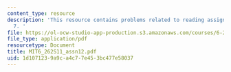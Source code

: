 ```yaml
---
content_type: resource
description: 'This resource contains problems related to reading assignments: chapter
  7. '
file: https://ol-ocw-studio-app-production.s3.amazonaws.com/courses/6-262-discrete-stochastic-processes-spring-2011/1d1071239a9ca4c77e453bc477e58037_MIT6_262S11_assn12.pdf
file_type: application/pdf
resourcetype: Document
title: MIT6_262S11_assn12.pdf
uid: 1d107123-9a9c-a4c7-7e45-3bc477e58037
---
```

